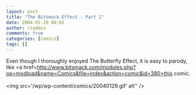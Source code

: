 ```yaml
---
layout: post
title: "The Bitsmack Effect - Part 1"
date: 2004-01-29 00:01
author: rcadmin
comments: true
categories: [Comics]
tags: []
---
```

Even though I thoroughly enjoyed The Butterfly Effect, it is easy to parody, like <a href=http://www.bitsmack.com/modules.php?op=modload&name=Comics&file=index&action=comic&id=380>this comic.</a><Br><br><!--more--><img src='/wp/wp-content/comics/20040129.gif' alt'' />
